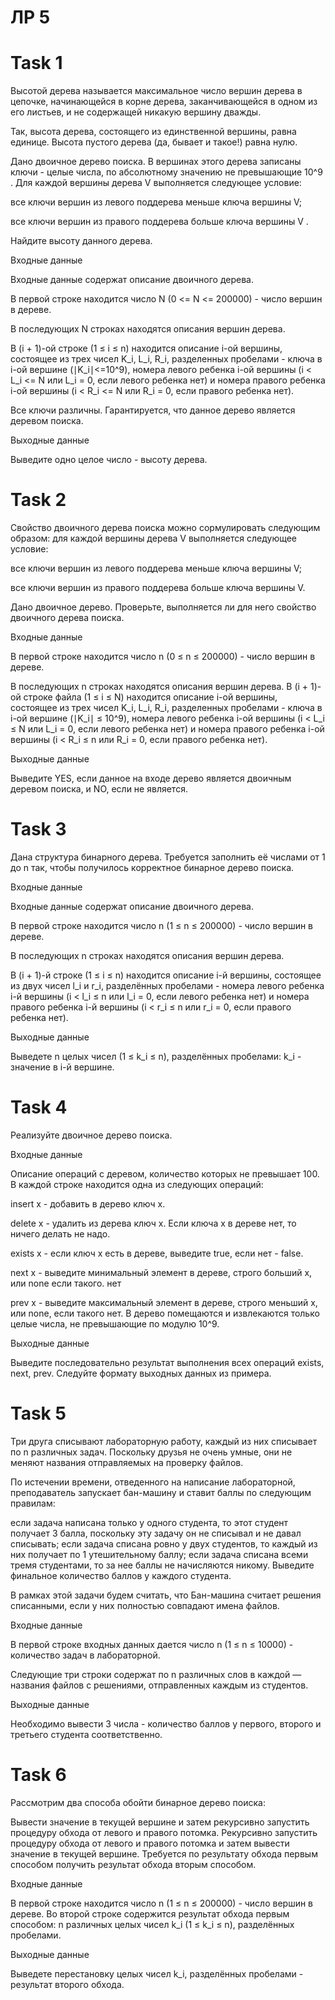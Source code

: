 # ЛР 5

# Task 1

Высотой дерева называется максимальное число вершин дерева в цепочке, начинающейся в корне дерева, заканчивающейся в одном из его листьев, и не содержащей никакую вершину дважды.

Так, высота дерева, состоящего из единственной вершины, равна единице. Высота пустого дерева (да, бывает и такое!) равна нулю.

Дано двоичное дерево поиска. В вершинах этого дерева записаны ключи - целые числа, по абсолютному значению не превышающие 10^9
 . Для каждой вершины дерева V выполняется следующее условие:

все ключи вершин из левого поддерева меньше ключа вершины V;

все ключи вершин из правого поддерева больше ключа вершины V .

Найдите высоту данного дерева.

Входные данные

Входные данные содержат описание двоичного дерева.

В первой строке находится число N (0 <= N <= 200000) - число вершин в дереве.

В последующих N строках находятся описания вершин дерева.

В (i + 1)-ой строке (1 ≤ i ≤ n) находится описание i-ой вершины, состоящее из трех чисел K_i, L_i, R_i, разделенных пробелами - ключа в i-ой вершине (∣K_i∣<=10^9), номера левого ребенка 
i-ой вершины (i < L_i <= N или L_i = 0, если левого ребенка нет) и номера правого ребенка i-ой вершины (i < R_i <= N или R_i = 0, если правого ребенка нет).

Все ключи различны. Гарантируется, что данное дерево является деревом поиска.

Выходные данные

Выведите одно целое число - высоту дерева.


# Task 2

Свойство двоичного дерева поиска можно сормулировать следующим образом: для каждой вершины дерева V выполняется следующее условие:

все ключи вершин из левого поддерева меньше ключа вершины V;

все ключи вершин из правого поддерева больше ключа вершины V.

Дано двоичное дерево. Проверьте, выполняется ли для него свойство двоичного дерева поиска.

Входные данные

В первой строке находится число n (0 ≤ n ≤ 200000) - число вершин в дереве.

В последующих n строках находятся описания вершин дерева. В (i + 1)-ой строке файла (1 ≤ i ≤ N) находится описание i-ой вершины, состоящее из трех чисел 
K_i, L_i, R_i, разделенных пробелами - ключа в i-ой вершине (∣K_i∣ ≤ 10^9), номера левого ребенка i-ой вершины (i < L_i ≤ N или L_i = 0, если левого ребенка нет) и номера правого ребенка 
i-ой вершины (i < R_i ≤ n или R_i = 0, если правого ребенка нет).

Выходные данные

Выведите YES, если данное на входе дерево является двоичным деревом поиска, и NO, если не является.


# Task 3

Дана структура бинарного дерева. Требуется заполнить её числами от 1 до n так, чтобы получилось корректное бинарное дерево поиска.

Входные данные

Входные данные содержат описание двоичного дерева.

В первой строке находится число n (1 ≤ n ≤ 200000) - число вершин в дереве.

В последующих n строках находятся описания вершин дерева.

В (i + 1)-й строке (1 ≤ i ≤ n) находится описание i-й вершины, состоящее из двух чисел l_i и r_i, разделённых пробелами - номера левого ребенка i-й вершины (i < l_i ≤ n или l_i = 0, если левого ребенка нет) и номера правого ребенка 
i-й вершины (i < r_i ≤ n или r_i = 0, если правого ребенка нет).

Выходные данные

Выведете n целых чисел (1 ≤ k_i ≤ n), разделённых пробелами: k_i - значение в i-й вершине.


# Task 4

Реализуйте двоичное дерево поиска.

Входные данные

Описание операций с деревом, количество которых не превышает 100. В каждой строке находится одна из следующих операций:

insert x - добавить в дерево ключ x.

delete x - удалить из дерева ключ x. Если ключа x в дереве нет, то ничего делать не надо.

exists x - если ключ x есть в дереве, выведите true, если нет - false.

next x - выведите минимальный элемент в дереве, строго больший x, или none если такого. нет

prev x - выведите максимальный элемент в дереве, строго меньший x, или none, если такого нет.
В дерево помещаются и извлекаются только целые числа, не превышающие по модулю 10^9.

Выходные данные

Выведите последовательно результат выполнения всех операций exists, next, prev. Следуйте формату выходных данных из примера.


# Task 5

Три друга списывают лабораторную работу, каждый из них списывает по n различных задач. Поскольку друзья не очень умные, они не меняют названия отправляемых на проверку файлов.

По истечении времени, отведенного на написание лабораторной, преподаватель запускает бан-машину и ставит баллы по следующим правилам:

если задача написана только у одного студента, то этот студент получает 3 балла, поскольку эту задачу он не списывал и не давал списывать;
если задача списана ровно у двух студентов, то каждый из них получает по 1 утешительному баллу;
если задача списана всеми тремя студентами, то за нее баллы не начисляются никому.
Выведите финальное количество баллов у каждого студента.

В рамках этой задачи будем считать, что Бан-машина считает решения списанными, если у них полностью совпадают имена файлов.

Входные данные

В первой строке входных данных дается число n (1 ≤ n ≤ 10000) - количество задач в лабораторной.

Следующие три строки содержат по n различных слов в каждой — названия файлов с решениями, отправленных каждым из студентов.

Выходные данные

Необходимо вывести 3 числа - количество баллов у первого, второго и третьего студента соответственно.


# Task 6

Рассмотрим два способа обойти бинарное дерево поиска:

Вывести значение в текущей вершине и затем рекурсивно запустить процедуру обхода от левого и правого потомка.
Рекурсивно запустить процедуру обхода от левого и правого потомка и затем вывести значение в текущей вершине.
Требуется по результату обхода первым способом получить результат обхода вторым способом.

Входные данные

В первой строке находится число n (1 ≤ n ≤ 200000) - число вершин в дереве. Во второй строке содержится результат обхода первым способом: 
n различных целых чисел k_i (1 ≤ k_i ≤ n), разделённых пробелами.

Выходные данные

Выведете перестановку целых чисел k_i, разделённых пробелами - результат второго обхода.
